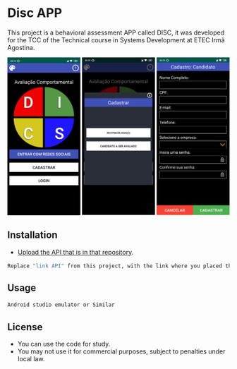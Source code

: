 # Disc APP

This project is a behavioral assessment APP called DISC, it was developed for the TCC of the Technical course in Systems Development at ETEC Irmã Agostina.

![](readme/1.png)

## Installation

- [Upload the API that is in that repository](https://github.com/carlosfloresta/Webservice-DISC).

```bash
Replace "link API" from this project, with the link where you placed the repository API.
```

## Usage

```bash
Android studio emulator or Similar
```


## License
- You can use the code for study.
- You may not use it for commercial purposes, subject to penalties under local law.
